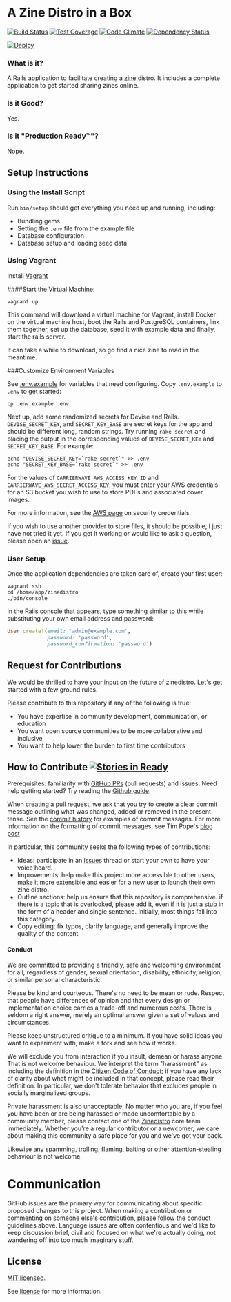 # A Zine Distro in a Box

[![Build Status](https://travis-ci.org/zinedistro/zinedistro.svg?branch=master)](https://travis-ci.org/zinedistro/zinedistro)
[![Test Coverage](https://codeclimate.com/github/zinedistro/zinedistro/badges/coverage.svg)](https://codeclimate.com/github/zinedistro/zinedistro)
[![Code Climate](https://codeclimate.com/github/zinedistro/zinedistro/badges/gpa.svg)](https://codeclimate.com/github/zinedistro/zinedistro)
[![Dependency Status](https://gemnasium.com/zinedistro/zinedistro.svg)](https://gemnasium.com/zinedistro/zinedistro)

[![Deploy](https://www.herokucdn.com/deploy/button.svg)](https://heroku.com/deploy)

### What is it?

A Rails application to facilitate creating a [zine](https://en.wikipedia.org/wiki/Zine) distro. It includes a complete application to get started sharing zines online.

### Is it Good?

Yes.

### Is it "Production Ready™"?

Nope.

## Setup Instructions

###  Using the Install Script

Run `bin/setup` should get everything you need up and running, including:

* Bundling gems
* Setting the `.env` file from the example file
* Database configuration
* Database setup and loading seed data

###  Using Vagrant

Install [Vagrant](http://www.vagrantup.com/downloads.html)

####Start the Virtual Machine:

```console
vagrant up
```

This command will download a virtual machine for Vagrant, install Docker on the virtual machine host, boot the Rails and PostgreSQL containers, link them together, set up the database, seed it with example data and finally, start the rails server.

It can take a while to download, so go find a nice zine to read in the meantime.

###Customize Environment Variables

See [.env.example](.env.example) for variables that need configuring. Copy `.env.example` to `.env` to get started:

```console
cp .env.example .env
```

Next up, add some randomized secrets for Devise and Rails. `DEVISE_SECRET_KEY`, and `SECRET_KEY_BASE` are secret keys for the app and should be different long, random strings. Try running `rake secret` and placing the output in the corresponding values of `DEVISE_SECRET_KEY` and `SECRET_KEY_BASE`. For example:

```console
echo "DEVISE_SECRET_KEY=`rake secret`" >> .env
echo "SECRET_KEY_BASE=`rake secret`" >> .env
```

For the values of `CARRIERWAVE_AWS_ACCESS_KEY_ID` and `CARRIERWAVE_AWS_SECRET_ACCESS_KEY`, you must enter your AWS credentials for an S3 bucket you wish to use to store PDFs and associated cover images.

For more information, see the [AWS page](http://docs.aws.amazon.com/AWSSecurityCredentials/1.0/AboutAWSCredentials.html) on security credentials.

If you wish to use another provider to store files, it should be possible, I just have not tried it yet. If you get it working or would like to ask a question, please open an [issue](./issues/new).

### User Setup

Once the application dependencies are taken care of, create your first user:

```console
vagrant ssh
cd /home/app/zinedistro
./bin/console
```

In the Rails console that appears, type something similar to this while substituting your own email address and password:

```ruby
User.create!(email: 'admin@example.com',
             password: 'password',
             password_confirmation: 'password')
```

## Request for Contributions

We would be thrilled to have your input on the future of zinedistro. Let's get started with a few ground rules.

Please contribute to this repository if any of the following is true:
- You have expertise in community development, communication, or education
- You want open source communities to be more collaborative and inclusive
- You want to help lower the burden to first time contributors

## How to Contribute [![Stories in Ready](https://badge.waffle.io/zinedistro/zinedistro.svg?label=ready&title=Ready)](https://waffle.io/zinedistro/zinedistro)

Prerequisites: familiarity with [GitHub
PRs](https://help.github.com/articles/using-pull-requests) (pull requests) and
issues. Need help getting started? Try reading the [Github
guide](https://help.github.com/articles/using-pull-requests/).

When creating a pull request, we ask that you try to create a clear commit
message outlining what was changed, added or removed in the present tense. See
the [commit history](https://github.com/zinedistro/zinedistro/commits/master)
for examples of commit messages. For more information on the formatting of
commit messages, see Tim Pope's [blog
post](http://tbaggery.com/2008/04/19/a-note-about-git-commit-messages.html)

In particular, this community seeks the following types of contributions:

- Ideas: participate in an
  [issues](https://github.com/zinedistro/zinedistro/issues) thread or start
  your own to have your voice heard.
- Improvements: help make this project more accessible to other users, make it
  more extensible and easier for a new user to launch their own zine distro.
- Outline sections: help us ensure that this repository is comprehensive. if
  there is a topic that is overlooked, please add it, even if it is just a stub
  in the form of a header and single sentence. Initially, most things fall into
  this category.
- Copy editing: fix typos, clarify language, and generally improve the quality
  of the content

#### Conduct

We are committed to providing a friendly, safe and welcoming environment for
all, regardless of gender, sexual orientation, disability, ethnicity, religion,
or similar personal characteristic.

Please be kind and courteous. There's no need to be mean or rude.
Respect that people have differences of opinion and that every design or
implementation choice carries a trade-off and numerous costs. There is seldom
a right answer, merely an optimal answer given a set of values and
circumstances.

Please keep unstructured critique to a minimum. If you have solid ideas you
want to experiment with, make a fork and see how it works.

We will exclude you from interaction if you insult, demean or harass anyone.
That is not welcome behaviour. We interpret the term "harassment" as
including the definition in the
[Citizen Code of Conduct](http://citizencodeofconduct.org/);
if you have any lack of clarity about what might be included in that concept,
please read their definition. In particular, we don't tolerate behavior that
excludes people in socially marginalized groups.

Private harassment is also unacceptable. No matter who you are, if you feel
you have been or are being harassed or made uncomfortable by a community
member, please contact one of the
[Zinedistro](https://github.com/zinedistro/zinedistro) core team immediately.
Whether you're a regular contributor or a newcomer, we care about making this
community a safe place for you and we've got your back.

Likewise any spamming, trolling, flaming, baiting or other attention-stealing
behaviour is not welcome.

# Communication

GitHub issues are the primary way for communicating about specific proposed
changes to this project. When making a contribution or commenting on someone
else's contribution, please follow the conduct guidelines above. Language
issues are often contentious and we'd like to keep discussion brief, civil and
focused on what we're actually doing, not wandering off into too much imaginary
stuff.

## License

[MIT licensed](https://tldrlegal.com/license/mit-license).

See [license](LICENSE.md) for more information.
